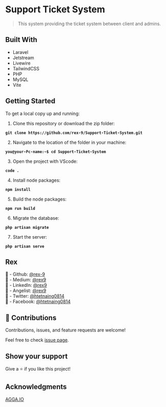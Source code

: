 # Support Ticket System

> This system providing the ticket system between client and admins.

## Built With

- Laravel
- Jetstream
- Livewire
- TailwindCSS
- PHP
- MySQL
- Vite

## Getting Started

To get a local copy up and running:

1. Clone this repository or download the zip folder:

**`git clone https://github.com/rex-9/Support-Ticket-System.git`**

2. Navigate to the location of the folder in your machine:

**`you@your-Pc-name:~$ cd Support-Ticket-System`**

3. Open the project with VScode:

**`code .`**

4. Install node packages:

**`npm install`**

5. Build the node packages:

**`npm run build`**

6. Migrate the database:

**`php artisan migrate`**

7. Start the server:

**`php artisan serve`**

## Rex

👤 - Github: [@rex-9](https://github.com/rex-9/)<br>
👤 - Medium: [@rex9](https://medium.com/rex9/)<br>
👤 - LinkedIn: [@rex9](https://www.linkedin.com/in/rex9/)<br>
👤 - Angelist: [@rex9](https://angel.co/u/rex9)<br>
👤 - Twitter: [@htetnaing0814](https://www.twitter.com/htetnaing0814)<br>
👤 - Facebook: [@htetnaing0814](https://www.facebook.com/htetnaing0814)<br>

## 🤝 Contributions

Contributions, issues, and feature requests are welcome!

Feel free to check [issue page](https://github.com/rex-9/Support-Ticket-System/issues).

## Show your support

Give a ⭐️ if you like this project!

## Acknowledgments

[AGGA.IO](https://www.agga.io)
